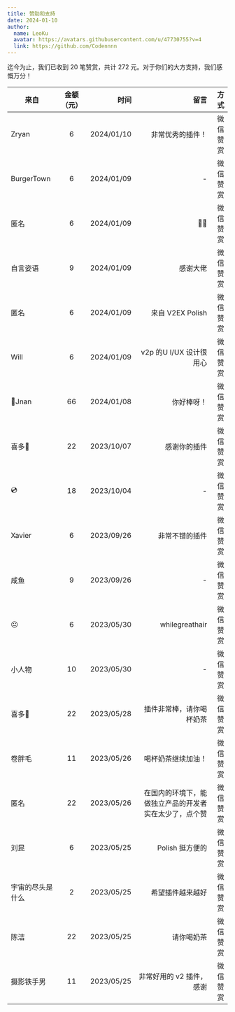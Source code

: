 ```yaml
---
title: 赞助和支持
date: 2024-01-10
author:
  name: LeoKu
  avatar: https://avatars.githubusercontent.com/u/47730755?v=4
  link: https://github.com/Codennnn
---
```


迄今为止，我们已收到 20 笔赞赏，共计 272 元。对于你们的大方支持，我们感慨万分！

| 来自             | 金额（元） |       时间 |                                                   留言 |     方式 |
| ---------------- | :--------: | ---------: | -----------------------------------------------------: | -------: |
| Zryan            |     6      | 2024/01/10 |                                       非常优秀的插件！ | 微信赞赏 |
| BurgerTown       |     6      | 2024/01/09 |                                                      - | 微信赞赏 |
| 匿名             |     6      | 2024/01/09 |                                                   🤙🤙 | 微信赞赏 |
| 自言姿语         |     9      | 2024/01/09 |                                               感谢大佬 | 微信赞赏 |
| 匿名             |     6      | 2024/01/09 |                                       来自 V2EX Polish | 微信赞赏 |
| Will             |     6      | 2024/01/09 |                                v2p 的U I/UX 设计很用心 | 微信赞赏 |
| 🎃Jnan           |     66     | 2024/01/08 |                                             你好棒呀！ | 微信赞赏 |
| 喜多🍒           |     22     | 2023/10/07 |                                           感谢你的插件 | 微信赞赏 |
| 💿               |     18     | 2023/10/04 |                                                      - | 微信赞赏 |
| Xavier           |     6      | 2023/09/26 |                                         非常不错的插件 | 微信赞赏 |
| 咸鱼             |     9      | 2023/09/26 |                                                      - | 微信赞赏 |
| 😐               |     6      | 2023/05/30 |                                         whilegreathair | 微信赞赏 |
| 小人物           |     10     | 2023/05/30 |                                                      - | 微信赞赏 |
| 喜多🍒           |     22     | 2023/05/28 |                               插件非常棒，请你喝杯奶茶 | 微信赞赏 |
| 卷胖毛           |     11     | 2023/05/26 |                                     喝杯奶茶继续加油！ | 微信赞赏 |
| 匿名             |     22     | 2023/05/26 | 在国内的环境下，能做独立产品的开发者实在太少了，点个赞 | 微信赞赏 |
| 刘昆             |     6      | 2023/05/25 |                                        Polish 挺方便的 | 微信赞赏 |
| 宇宙的尽头是什么 |     2      | 2023/05/25 |                                       希望插件越来越好 | 微信赞赏 |
| 陈洁             |     22     | 2023/05/25 |                                             请你喝奶茶 | 微信赞赏 |
| 摄影铁手男       |     11     | 2023/05/25 |                               非常好用的 v2 插件，感谢 | 微信赞赏 |

